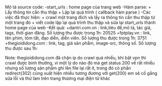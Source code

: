 
Mô tả source code: 
-start_urls : home page của trang web
-Hàm parse: + Lấy thông tin cần thu thập
	    + Lặp lại quá trình ( callback hàm parse )
-Các việc đã thực hiện: + crawl một trang đích và lấy ra thông tin cần thu thập từ một trang đó
                         + viết code lặp lại quá trình thu thập và sửa lại start_urls thành home page của web
-Kết quả: 
	+dantri.com.vn : link,tiêu đề,mô tả, tác giả, tags, thời gian đăng. Số lượng thu được trong 1h: 20525
	+fptplay.vn : link, tên phim, tóm tắt, đạo diễn, diễn viên. Số lượng thu được trong 1h: 3751
	+thegioididong.com : link, tag, giá sản phẩm, image-src, thông số. Số lượng thu được sau 1h: 

Note: thegioididong.com đã chặn ip do crawl quá nhiều, khi bật vpn thì crawl được bình thường, vì một lý do nào đó mà 
get status 200 về rất nhiều nhưng số lượng sản phẩm ghi lên file lại rất ít, trong đó có phần redirect(302) cũng xuất hiện nhiều tương đương với get(200)
em sẽ cố gắng sửa lỗi và thử làm trên trang thương mại điện tử khác